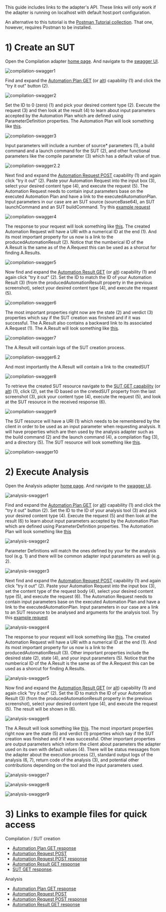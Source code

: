 This guide includes links to the adapter's API. These links will only work if the adapter is running on localhost with default host:port configuration.

An alternative to this tutorial is the [Postman Tutorial collection](https://pajda.fit.vutbr.cz/xvasic/oslc-generic-analysis/-/blob/master/Tutorial.postman_collection.json). That one, however, requires Postman to be installed.

# 1) Create an SUT
Open the Compilation adapter [home page](http://localhost:8081/compilation/). And navigate to the [swagger UI](http://localhost:8081/compilation/swagger-ui/index.jsp).

![compilation-swagger1](uploads/a2de0be031fc4162abe22a2aa17dec4f/compilation-swagger1.png)

Find and expand the [Automation Plan GET](http://localhost:8081/compilation/swagger-ui/index.jsp#/Web%20Service%20for%20%7BAutomationPlan%7D/getAutomationPlanCompact) (or [alt](http://localhost:8081/compilation/swagger-ui/index.jsp#/Web%20Service%20for%20%7BAutomationPlan%7D/getAutomationPlanAsHtml)) capability (1) and click the "try it out" button (2).

![compilation-swagger2](uploads/6e4c79fa98b03f64041b0f65105bb3b5/compilation-swagger2.png)

Set the ID to 0 (zero) (1) and pick your desired content type (2). Execute the request (3) and then look at the result (4) to learn about input parameters accepted by the Automation Plan which are defined using ParameterDefinition properties. The Automation Plan will look something like [this](uploads/d3e82b34202164d279849cd1ac8cce43/compilation-autoplan.xml).

![compilation-swagger3](uploads/6b7f817086eff2d238907ad31a41b047/compilation-swagger3.png)

Input parameters will include a number of source* parameters (1), a build command and a launch command for the SUT (2), and other functional parameters like the compile parameter (3) which has a default value of true.

![compilation-swagger2.2](uploads/ecf83d348564c0b4e34e82383cda0e30/compilation-swagger2.2.png)

Next find and expand the [Automation Request POST](http://localhost:8081/compilation/swagger-ui/index.jsp#/OSLC%20Service%20for%20%7BAutomationPlan%2C%20AutomationRequest%2C%20AutomationResult%2C%20SUT%7D/createAutomationRequest) capability (1) and again click "try it out" (2). Paste your Automation Request into the input box (3), select your desired content type (4), and execute the request (5). The Automation Request needs to contain input parameters base on the executed Automation Plan and have a link to the executedAutomationPlan. Input parameters in our case are an SUT source (sourceBase64), an SUT launchCommand and an SUT buildCommand.
Try this [example request](uploads/0763b59c1db76494f087bf969a1a548c/compilation-request.xml)

![compilation-swagger4](uploads/b8251f36d855d43d528bc861b693c659/compilation-swagger4.png)

The response to your request will look something like [this](uploads/21d098461c9d34314934ec665e198181/compilation-request-response.xml). The created Automation Request will have a URI with a numerical ID at the end (1). And its most important property for us now is a link to the producedAutomationResult (2). Notice that the numberical ID of the A.Result is the same as of the A.Request this can be used as a shorcut for finding A.Results. 

![compilation-swagger5](uploads/6aaecdd51fb8aafcb1b25726d48d4c62/compilation-swagger5.png)

Now find and expand the [Automation Result GET](http://localhost:8081/compilation/swagger-ui/index.jsp#/Web%20Service%20for%20%7BAutomationResult%7D/getAutomationResultCompact) (or [alt](http://localhost:8081/compilation/swagger-ui/index.jsp#/Web%20Service%20for%20%7BAutomationPlan%7D/getAutomationResultAsHtml)) capability (1) and again click "try it out" (2). Set the ID to match the ID of your Automation Result (3) (from the producedAutomationResult property in the previous screenshot), select your desired content type (4), and execute the request (5).

![compilation-swagger6](uploads/0dfb89790758486086e06a5af3a9bbc4/compilation-swagger6.png)

The most important properties right now are the state (2) and verdict (3) properties which say if the SUT creation was finished and if it was successful. The A.Result also contains a backward link to its associated A.Request (1). The A.Result will look something like [this](uploads/671303c9e6e6bc66820800801b0a7abc/compilation-result.xml).

![compilation-swagger7](uploads/81ec13467bd156458e5abb15ffce516d/compilation-swagger7.png)

The A.Result will contain logs of the SUT creation process.

![compilation-swagger6.2](uploads/0701b1a36e3f5f365c12d3390f6849a3/compilation-swagger6.2.png)

And most importantly the A.Result will contain a link to the createdSUT

![compilation-swagger8](uploads/a79f28aef51cce64da32d57d3f225d65/compilation-swagger8.png)

To retrieve the created SUT resource navigate to the [SUT GET capability](http://localhost:8081/compilation/swagger-ui/index.jsp#/Web%20Service%20for%20%7BSUT%7D/getSUTCompact) (or [alt](http://localhost:8081/compilation/swagger-ui/index.jsp#/Web%20Service%20for%20%7BSUT%7D/getSUTAsHtml)) (1), click (2), set the ID based on the cretedSUT property from the last screenshot (3), pick your content type (4), execute the request (5), and look at the SUT resource in the received response (6).

![compilation-swagger9](uploads/8c901a9fd22570aed484b304e8baf17e/compilation-swagger9.png)

The SUT resource will have a URI (1) which needs to be remembered by the client in order to be used as an input parameter when requesting analysis. It will have properties which are then used by the analysis adapter such as the build command (2) and the launch command (4), a compilation flag (3), and a directory (5). The SUT resource will look something like [this](uploads/41e517e03bb10279a2790e61aff93ada/compilation-sut.xml).

![compilation-swagger10](uploads/6a73978db08a2f1536d43419b14981f6/compilation-swagger10.png)










# 2) Execute Analysis
Open the Analysis adapter [home page](http://localhost:8080/analysis/). And navigate to the [swagger UI](http://localhost:8080/analysis/swagger-ui/index.jsp).

![analysis-swagger1](uploads/c6ac530008a108777d45c17aebe3272c/analysis-swagger1.png)

Find and expand the [Automation Plan GET](http://localhost:8080/analysis/swagger-ui/index.jsp#/Web%20Service%20for%20%7BAutomationPlan%7D/getAutomationPlanCompact) (or [alt](http://localhost:8080/analysis/swagger-ui/index.jsp#/Web%20Service%20for%20%7BAutomationPlan%7D/getAutomationPlanAsHtml)) capability (1) and click the "try it out" button (2). Set the ID to the ID of your analysis tool (3) and pick your desired content type (4). Execute the request (5) and then look at the result (6) to learn about input parameters accepted by the Automation Plan which are defined using ParameterDefinition properties. The Automation Plan will look something like [this](uploads/4b1fa16a7dcfd6921ec8626300472ec7/analysis-autoplan.xml) 

![analysis-swagger2](uploads/1ab4b589c24fd5b48d1935046c647b46/analysis-swagger2.png)

Parameter Definitions will match the ones defined by your for the analysis tool (e.g. 1) and there will be common adapter input parameters as well (e.g. 2).

![analysis-swagger3](uploads/1d5030a4d759831f8d4718491f75badf/analysis-swagger3.png)

Next find and expand the [Automation Request POST](http://localhost:8080/analysis/swagger-ui/index.jsp#/OSLC%20Service%20for%20%7BAutomationPlan%2C%20AutomationRequest%2C%20AutomationResult%2C%20Contribution%7D/createAutomationRequest) capability (1) and again click "try it out" (2). Paste your Automation Request into the input box (3), set the content type of the request body (4), select your desired content type (5), and execute the request (6). The Automation Request needs to contain input parameters base on the executed Automation Plan and have a link to the executedAutomationPlan. Input parameters in our case are a link to an SUT resource to be analysed and arguments for the analysis tool.
Try this [example request](uploads/f4a48562203a9766d6095c98403a9b9d/analysis-request.xml)

![analysis-swagger4](uploads/4de592c13518f7d71860dc40342e390a/analysis-swagger4.png)

The response to your request will look something like [this](uploads/f0c4684419a2f4b548d82c0863c61b99/analysis-request-response.xml). The created Automation Request will have a URI with a numerical ID at the end (1). And its most important property for us now is a link to the producedAutomationResult (3). Other important properties include the desired state (2), state (4), and your input parameters (5). Notice that the numberical ID of the A.Result is the same as of the A.Request this can be used as a shorcut for finding A.Results. 

![analysis-swagger5](uploads/5f247bfa9cf673cbe60193bab5ecac1f/analysis-swagger5.png)

Now find and expand the [Automation Result GET](http://localhost:8080/analysis/swagger-ui/index.jsp#/Web%20Service%20for%20%7BAutomationResult%7D/getAutomationResultCompact) (or [alt](http://localhost:8080/analysis/swagger-ui/index.jsp#/Web%20Service%20for%20%7BAutomationResult%7D/getAutomationResultAsHtml)) capability (1) and again click "try it out" (2). Set the ID to match the ID of your Automation Result (3) (from the producedAutomationResult property in the previous screenshot), select your desired content type (4), and execute the request (5). The result will be shown in (6).

![analysis-swagger6](uploads/bdd05ad243e4a89490cae1b49b080b40/analysis-swagger6.png)

The A.Result will look something like [this](uploads/7ce9c817c99b42374a568313c94751bf/analysis-result.xml). The most important properties right now are the state (5) and verdict (1) properties which say if the SUT creation was finished and if it was successful. Other important properties are output parameters which inform the client about parameters the adapter used on its own with default values (4). There will be status messages from the adapter about the execution process (2), standard output logs of the analysis (6, 7), return code of the analysis (3), and potential other contributions depending on the tool and the input parameters used.

![analysis-swagger7](uploads/f91b9394408a66f62e60f05cba138f0d/analysis-swagger7.png)

![analysis-swagger8](uploads/1bc3f4f7164e6aa89f63f5925a386f5a/analysis-swagger8.png)

![analysis-swagger9](uploads/84ee2e55f7374ebc8ace04c94e552651/analysis-swagger9.png)


# 3) Links to example files for quick access
Compilation / SUT creation
- [Automation Plan GET response](uploads/d3e82b34202164d279849cd1ac8cce43/compilation-autoplan.xml)
- [Automation Request POST](uploads/0763b59c1db76494f087bf969a1a548c/compilation-request.xml)
- [Automation Request POST response](uploads/21d098461c9d34314934ec665e198181/compilation-request-response.xml)
- [Automation Result GET response](uploads/671303c9e6e6bc66820800801b0a7abc/compilation-result.xml)
- [SUT GET response](uploads/41e517e03bb10279a2790e61aff93ada/compilation-sut.xml).

Analysis
- [Automation Plan GET response](uploads/4b1fa16a7dcfd6921ec8626300472ec7/analysis-autoplan.xml) 
- [Automation Request POST](uploads/f4a48562203a9766d6095c98403a9b9d/analysis-request.xml)
- [Automation Request POST response](uploads/f0c4684419a2f4b548d82c0863c61b99/analysis-request-response.xml)
- [Automation Result GET response](uploads/7ce9c817c99b42374a568313c94751bf/analysis-result.xml)